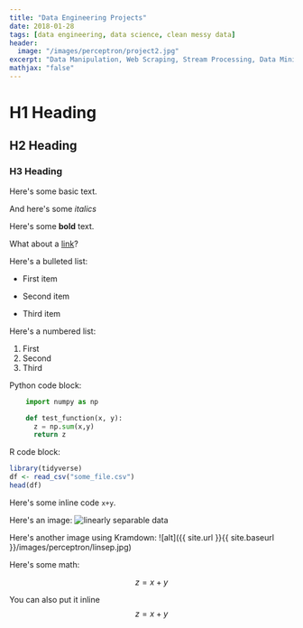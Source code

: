 ```yaml
---
title: "Data Engineering Projects"
date: 2018-01-28
tags: [data engineering, data science, clean messy data]
header:
  image: "/images/perceptron/project2.jpg"
excerpt: "Data Manipulation, Web Scraping, Stream Processing, Data Mining"
mathjax: "false"
---
```


# H1 Heading

## H2 Heading

### H3 Heading

Here's some basic text.

And here's some _italics_

Here's some **bold** text.

What about a [link](https://github.com/dataoptimal)?

Here's a bulleted list:

- First item

* Second item

- Third item

Here's a numbered list:

1. First
2. Second
3. Third

Python code block:

```python
    import numpy as np

    def test_function(x, y):
      z = np.sum(x,y)
      return z
```

R code block:

```r
library(tidyverse)
df <- read_csv("some_file.csv")
head(df)
```

Here's some inline code `x+y`.

Here's an image:
<img src="{{ site.url }}{{ site.baseurl }}/images/perceptron/linsep.jpg" alt="linearly separable data">

Here's another image using Kramdown:
![alt]({{ site.url }}{{ site.baseurl }}/images/perceptron/linsep.jpg)

Here's some math:

$$z=x+y$$

You can also put it inline $$z=x+y$$
